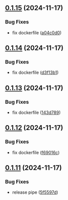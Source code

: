 ## [0.1.15](https://github.com/sergej-stk/notekeeper/compare/v0.1.14...v0.1.15) (2024-11-17)


### Bug Fixes

* fix dockerfile ([a04c0d0](https://github.com/sergej-stk/notekeeper/commit/a04c0d0f7a14d5e66ee6d360831c6915b9f503c0))



## [0.1.14](https://github.com/sergej-stk/notekeeper/compare/v0.1.13...v0.1.14) (2024-11-17)


### Bug Fixes

* fix dockerfile ([d3f13b1](https://github.com/sergej-stk/notekeeper/commit/d3f13b135296a8e1c7cab88d8e3eab1764b63eb0))



## [0.1.13](https://github.com/sergej-stk/notekeeper/compare/v0.1.12...v0.1.13) (2024-11-17)


### Bug Fixes

* fix dockerfile ([143d789](https://github.com/sergej-stk/notekeeper/commit/143d789aa3434ee65f0e255ee83bf68c8b714cdb))



## [0.1.12](https://github.com/sergej-stk/notekeeper/compare/v0.1.11...v0.1.12) (2024-11-17)


### Bug Fixes

* fix dockerfile ([f69016c](https://github.com/sergej-stk/notekeeper/commit/f69016c3071ae708531a6ba230decba59cbe68b1))



## [0.1.11](https://github.com/sergej-stk/notekeeper/compare/v0.1.10...v0.1.11) (2024-11-17)


### Bug Fixes

* release pipe ([5f5597d](https://github.com/sergej-stk/notekeeper/commit/5f5597dd35296f84ee031d2bc95b79cdcf694e06))



